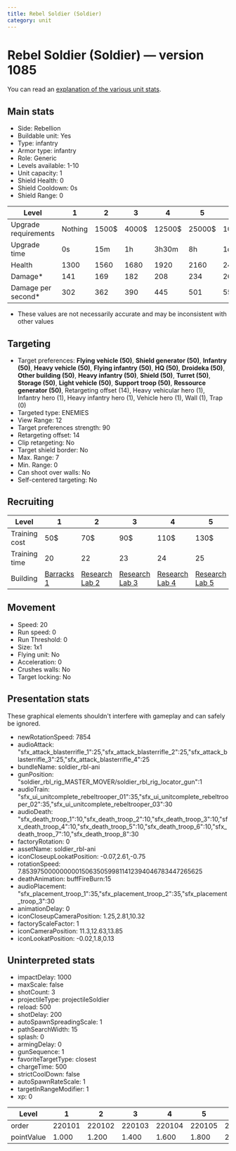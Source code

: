 ```yaml
---
title: Rebel Soldier (Soldier)
category: unit
---
```


# Rebel Soldier (Soldier) — version 1085

You can read an [explanation  of the various unit stats](unitexplained.md).

## Main stats

  * Side: Rebellion
  * Buildable unit: Yes
  * Type: infantry
  * Armor type: infantry
  * Role: Generic
  * Levels available: 1-10
  * Unit capacity: 1
  * Shield Health: 0
  * Shield Cooldown: 0s
  * Shield Range: 0

|Level               |1      |2    |3    |4     |5     |6      |7      |8      |9       |10      |
|--------------------|-------|-----|-----|------|------|-------|-------|-------|--------|--------|
|Upgrade requirements|Nothing|1500$|4000$|12500$|25000$|100000$|160000$|320000$|1000000$|1750000$|
|Upgrade time        |0s     |15m  |1h   |3h30m |8h    |1d     |2d     |3d12h  |5d      |1w1d    |
|Health              |1300   |1560 |1680 |1920  |2160  |2400   |2640   |2880   |3120    |3600    |
|Damage*             |141    |169  |182  |208   |234   |260    |286    |312    |338     |390     |
|Damage per second*  |302    |362  |390  |445   |501   |557    |612    |668    |724     |835     |

* These values are not necessarily accurate and may be inconsistent with other values

## Targeting

  * Target preferences: **Flying vehicle (50)**, **Shield generator (50)**, **Infantry (50)**, **Heavy vehicle (50)**, **Flying infantry (50)**, **HQ (50)**, **Droideka (50)**, **Other building (50)**, **Heavy infantry (50)**, **Shield (50)**, **Turret (50)**, **Storage (50)**, **Light vehicle (50)**, **Support troop (50)**, **Ressource generator (50)**, Retargeting offset (14), Heavy vehicular hero (1), Infantry hero (1), Heavy infantry hero (1), Vehicle hero (1), Wall (1), Trap (0)
  * Targeted type: ENEMIES
  * View Range: 12
  * Target preferences strength: 90
  * Retargeting offset: 14
  * Clip retargeting: No
  * Target shield border: No
  * Max. Range: 7
  * Min. Range: 0
  * Can shoot over walls: No
  * Self-centered targeting: No

## Recruiting

|Level        |1                               |2                                     |3                                     |4                                     |5                                     |6                                     |7                                     |8                                     |9                                     |10                                     |
|-------------|--------------------------------|--------------------------------------|--------------------------------------|--------------------------------------|--------------------------------------|--------------------------------------|--------------------------------------|--------------------------------------|--------------------------------------|---------------------------------------|
|Training cost|50$                             |70$                                   |90$                                   |110$                                  |130$                                  |150$                                  |170$                                  |200$                                  |210$                                  |230$                                   |
|Training time|20                              |22                                    |23                                    |24                                    |25                                    |26                                    |27                                    |28                                    |29                                    |30                                     |
|Building     |[Barracks 1](rebelBarracks.html)|[Research Lab 2](rebelOffenseLab.html)|[Research Lab 3](rebelOffenseLab.html)|[Research Lab 4](rebelOffenseLab.html)|[Research Lab 5](rebelOffenseLab.html)|[Research Lab 6](rebelOffenseLab.html)|[Research Lab 7](rebelOffenseLab.html)|[Research Lab 8](rebelOffenseLab.html)|[Research Lab 9](rebelOffenseLab.html)|[Research Lab 10](rebelOffenseLab.html)|

## Movement

  * Speed: 20
  * Run speed: 0
  * Run Threshold: 0
  * Size: 1x1
  * Flying unit: No
  * Acceleration: 0
  * Crushes walls: No
  * Target locking: No

## Presentation stats

These graphical elements shouldn't interfere with gameplay and can safely be ignored.

  * newRotationSpeed: 7854
  * audioAttack: "sfx_attack_blasterrifle_1":25,"sfx_attack_blasterrifle_2":25,"sfx_attack_blasterrifle_3":25,"sfx_attack_blasterrifle_4":25
  * bundleName: soldier_rbl-ani
  * gunPosition: "soldier_rbl_rig_MASTER_MOVER/soldier_rbl_rig_locator_gun":1
  * audioTrain: "sfx_ui_unitcomplete_rebeltrooper_01":35,"sfx_ui_unitcomplete_rebeltrooper_02":35,"sfx_ui_unitcomplete_rebeltrooper_03":30
  * audioDeath: "sfx_death_troop_1":10,"sfx_death_troop_2":10,"sfx_death_troop_3":10,"sfx_death_troop_4":10,"sfx_death_troop_5":10,"sfx_death_troop_6":10,"sfx_death_troop_7":10,"sfx_death_troop_8":30
  * factoryRotation: 0
  * assetName: soldier_rbl-ani
  * iconCloseupLookatPosition: -0.07,2.61,-0.75
  * rotationSpeed: 7.8539750000000001506350599811412394046783447265625
  * deathAnimation: buffFireBurn:15
  * audioPlacement: "sfx_placement_troop_1":35,"sfx_placement_troop_2":35,"sfx_placement_troop_3":30
  * animationDelay: 0
  * iconCloseupCameraPosition: 1.25,2.81,10.32
  * factoryScaleFactor: 1
  * iconCameraPosition: 11.3,12.63,13.85
  * iconLookatPosition: -0.02,1.8,0.13

## Uninterpreted stats

  * impactDelay: 1000
  * maxScale: false
  * shotCount: 3
  * projectileType: projectileSoldier
  * reload: 500
  * shotDelay: 200
  * autoSpawnSpreadingScale: 1
  * pathSearchWidth: 15
  * splash: 0
  * armingDelay: 0
  * gunSequence: 1
  * favoriteTargetType: closest
  * chargeTime: 500
  * strictCoolDown: false
  * autoSpawnRateScale: 1
  * targetInRangeModifier: 1
  * xp: 0

|Level     |1     |2     |3     |4     |5     |6     |7     |8     |9     |10    |
|----------|------|------|------|------|------|------|------|------|------|------|
|order     |220101|220102|220103|220104|220105|220106|220107|220108|220109|220110|
|pointValue|1.000 |1.200 |1.400 |1.600 |1.800 |2.000 |2.200 |2.400 |2.600 |3.000 |

